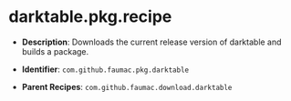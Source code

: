 # darktable.pkg.recipe

- **Description**: Downloads the current release version of darktable and builds a package.

- **Identifier**: `com.github.faumac.pkg.darktable`

- **Parent Recipes**: `com.github.faumac.download.darktable`
